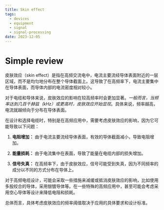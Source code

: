 ```yaml
---
title: Skin effect
tags:
  - devices
  - equipment
  - signal
  - signal-processing
date: 2023-12-05
---
```

# Simple review

皮肤效应（skin effect）是指在高频交流电中，电流主要流经导体表面附近的一层区域，而不是均匀地分布在整个导体截面上。这导致了在高频率下，电流主要集中在导体表面，而导体内部的电流密度相对较小。

对于电缆和导体来说，皮肤效应的影响在较高频率时会更加显著。*一般而言，当频率达到几百千赫兹（kHz）或更高时，皮肤效应开始显现*。具体来说，频率越高，电流就越倾向于分布在导体表面。

在设计和选择电缆时，特别是在高频应用中，需要考虑皮肤效应的影响，因为它可能导致以下问题：

1. **电阻增加：** 由于电流主要流经导体表面，有效的导体截面减小，导致电阻增加。
    
2. **能量损耗：** 由于电流集中在表面，导致了能量在电缆内部的损失增加。
    
3. **信号失真：** 在高频率下，由于皮肤效应，信号可能受到失真，因为不同频率的成分以不同的方式分布在导体上。
    

对于高频电缆设计，可能会采取一些措施来减缓或抵消皮肤效应的影响，比如使用多股绞合的导体，采用银镀导体等。在一些特殊的高频应用中，甚至可能会考虑采用空心导体等设计来降低电阻和损耗。

总体而言，具体考虑皮肤效应的频率阈值取决于应用的具体要求和设计标准。